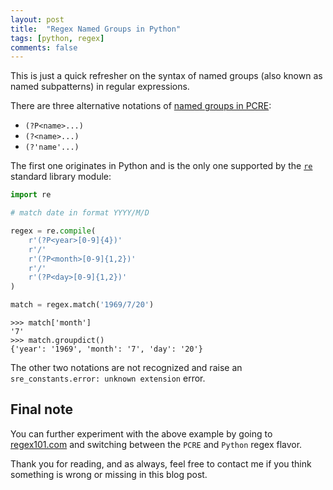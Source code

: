 ```yaml
---
layout: post
title:  "Regex Named Groups in Python"
tags: [python, regex]
comments: false
---
```


This is just a quick refresher on the syntax of named groups
(also known as named subpatterns) in regular expressions.

There are three alternative notations of [named groups in PCRE][wiki]:

- `(?P<name>...)`
- `(?<name>...)`
- `(?'name'...)`

The first one originates in Python and is the only one supported by the
[`re`][re] standard library module:

```python
import re

# match date in format YYYY/M/D

regex = re.compile(
    r'(?P<year>[0-9]{4})'
    r'/'
    r'(?P<month>[0-9]{1,2})'
    r'/'
    r'(?P<day>[0-9]{1,2})'
)

match = regex.match('1969/7/20')
```

```pycon
>>> match['month']
'7'
>>> match.groupdict()
{'year': '1969', 'month': '7', 'day': '20'}
```

The other two notations are not recognized and raise an
`sre_constants.error: unknown extension` error.

## Final note

You can further experiment with the above example by going to
[regex101.com][regex101] and switching between the `PCRE` and `Python` regex
flavor.

Thank you for reading, and as always, feel free to contact me if you think
something is wrong or missing in this blog post.

[wiki]: https://en.wikipedia.org/wiki/Perl_Compatible_Regular_Expressions#Named_subpatterns
[re]: https://docs.python.org/3/library/re.html#regular-expression-syntax
[regex101]: https://regex101.com/r/UE4Zex/1

